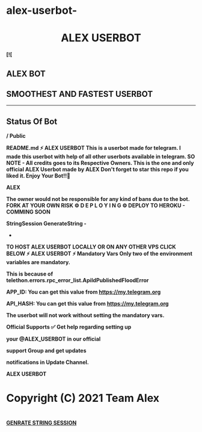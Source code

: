


# alex-userbot-


<h1 align="center">
<b> ALEX USERBOT
</h1>

[![
##  ALEX BOT
## SMOOTHEST AND FASTEST USERBOT

------------
## Status Of Bot 

/
Public


README.md
⚡ ALEX USERBOT
This is a userbot made for telegram. I made this userbot with help of all other userbots available in telegram. SO NOTE -  All credits goes to its Respective Owners.
This is the one and only official ALEX Userbot made by ALEX Don't forget to star this repo if you liked it. Enjoy Your Bot!!💝

ALEX 

The owner would not be responsible for any kind of bans due to the bot.
FORK AT YOUR OWN RISK
⚙️ D E P L O Y I N G ⚙️
DEPLOY TO HEROKU - COMMING SOON


StringSession
GenerateString -

- 
TO HOST ALEX USERBOT LOCALLY OR ON ANY OTHER VPS CLICK BELOW
⚡ ALEX USERBOT ⚡
Mandatory Vars
Only two of the environment variables are mandatory.

This is because of telethon.errors.rpc_error_list.ApiIdPublishedFloodError

APP_ID: You can get this value from https://my.telegram.org

API_HASH: You can get this value from https://my.telegram.org

The userbot will not work without setting the mandatory vars.

Official Supports ✅
Get help regarding setting up 

your @ALEX_USERBOT in our official 

support Group and get updates

notifications in Update Channel.



ALEX USERBOT
# Copyright (C) 2021 Team Alex
#



 [GENRATE STRING SESSION](https://t.me/SessionGeneratorBot)
